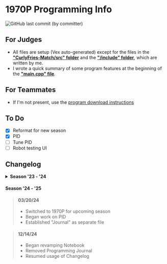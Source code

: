 # 1970P Programming Info

![GitHub last commit (by committer)](https://img.shields.io/github/last-commit/CurlyFries1970/CurlyFries-Match)

## For Judges
- All files are setup (Vex auto-generated) except for the files in the **["CurlyFries-Match/src" folder](https://github.com/CurlyFries1970/1970R-Programs/tree/main/CurlyFries-Match/src "Click to view online copy")** and the **["/include" folder](https://github.com/CurlyFries1970/1970R-Programs/tree/main/CurlyFries-Match/include "Click to view online copy")**, which are written by me.
- I wrote a quick summary of some program features at the beginning of the **["main.cpp" file](https://github.com/CurlyFries1970/1970R-Programs/blob/main/CurlyFries-Match/src/main.cpp "Click to view online copy")**.

## For Teammates
- If I'm not present, use the [program download instructions](https://github.com/CurlyFries1970/1970R-Programs/wiki/Download-Instructions)

## To Do

- [X] Reformat for new season
- [X] PID
- [ ] Tune PID
- [ ] Robot testing UI

## Changelog
<details>
<summary> <b> Season '23 - '24 </b> </summary>

> #### 01/27/24 
> - Published program to Github
> - Added README

> #### 01/30/24
> - Added controller display
> - Tweaked palettes

> #### 02/16/24
> - Added skills auton

> #### 02/17/24
> - Redid comments
> - Added wing controls

> #### 02/23/24
> - Changed wings to Pneumatics
> - Added Skills auton to main program auton selector
> - Began replacing inheritance with composition for UI library

> #### 02/27/24
> - Improved far auton

> #### 03/06/24
> - Improved skills auton

> #### 03/09/24
> - '23 - '24 Season ended 
</details>

#### Season '24 - '25

> #### 03/20/24
> - Switched to 1970P for upcoming season
> - Began work on PID
> - Established "Journal" as separate file

> #### 12/14/24
> - Began revamping Notebook
> - Removed Programming Journal
> - Resumed usage of Changelog
